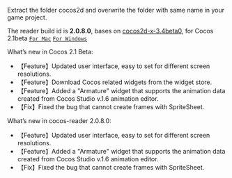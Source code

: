 Extract the folder cocos2d and overwrite the folder with same name in your game project.

The reader build id is **2.0.8.0**, 
bases on [cocos2d-x-3.4beta0](https://github.com/cocos2d/cocos2d-x/releases/tag/cocos2d-x-3.4beta0),
for Cocos 2.1beta [`For Mac`](http://www.cocos2d-x.org/filedown/CocosStudioForMac-v2.1-Beta.dmg)  [`For Windows`](http://www.cocos2d-x.org/filedown/CocosStudioForWin-v2.1-Beta.exe)

What’s new in Cocos 2.1 Beta:
 * 【Feature】Updated user interface, easy to set for different screen resolutions.
 * 【Feature】Download Cocos related widgets from the widget store. 
 * 【Feature】Added a "Armature" widget that supports the animation data created from Cocos Studio v.1.6 animation editor.
 * 【Fix】Fixed the bug that cannot create frames with SpriteSheet.

What’s new in cocos-reader 2.0.8.0:
 * 【Feature】Updated user interface, easy to set for different screen resolutions.
 * 【Feature】Added a "Armature" widget that supports the animation data created from Cocos Studio v.1.6 animation editor.
 * 【Fix】Fixed the bug that cannot create frames with SpriteSheet.
